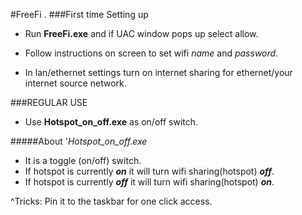 #FreeFi
.
###First time Setting up

* Run **FreeFi.exe** and if UAC window pops up select allow.
* Follow instructions on screen to set wifi *name* and *password*.

* In lan/ethernet settings turn on internet sharing for ethernet/your internet source network.  <IMPORTANT>

###REGULAR USE
* Use **Hotspot_on_off.exe** as on/off switch.

#####About  '*Hotspot_on_off.exe*
* It is a toggle (on/off) switch. 
* If hotspot is currently ***on*** it will turn wifi sharing(hotspot) ***off***.
* If hotspot is currently ***off*** it will turn wifi sharing(hotspot) ***on***.



^Tricks:
Pin it to the taskbar for one click access.
